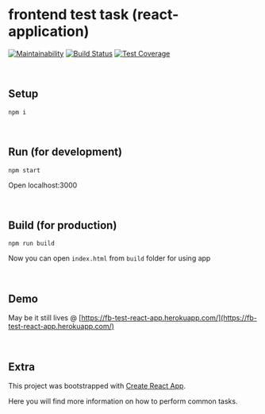 # frontend test task (react-application)

[![Maintainability](https://api.codeclimate.com/v1/badges/1040a9ee5544366d2511/maintainability)](https://codeclimate.com/github/1ike/fb-test-app/maintainability)
[![Build Status](https://travis-ci.org/1ike/fb-test-app.svg?branch=master)](https://travis-ci.org/1ike/fb-test-app)
[![Test Coverage](https://api.codeclimate.com/v1/badges/1040a9ee5544366d2511/test_coverage)](https://codeclimate.com/github/1ike/fb-test-app/test_coverage)

&nbsp;

## Setup

```
npm i
```

&nbsp;

## Run (for development)

```
npm start
```

Open localhost:3000

&nbsp;

## Build (for production)

```
npm run build
```

Now you can open `index.html` from `build` folder for using app

&nbsp;

## Demo

May be it still lives @ [https://fb-test-react-app.herokuapp.com/](https://fb-test-react-app.herokuapp.com/)

&nbsp;

## Extra

This project was bootstrapped with [Create React App](https://github.com/facebookincubator/create-react-app).

Here you will find more information on how to perform common tasks.<br>

